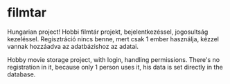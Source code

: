 # filmtar
Hungarian project!
Hobbi filmtár projekt, bejelentkezéssel, jogosultság kezeléssel.
Regisztráció nincs benne, mert csak 1 ember használja, kézzel vannak hozzáadva az adatbázishoz az adatai.

Hobby movie storage project, with login, handling permissions.
There's no registration in it, because only 1 person uses it, his data is set directly in the database.
